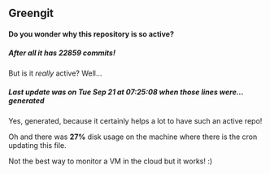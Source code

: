 ## Greengit

#### Do you wonder why this repository is so active?

##### After all it has 22859 commits!

But is it *really* active? Well...

##### Last update was on Tue Sep 21 at 07:25:08 when those lines were... generated

Yes, generated, because it certainly helps a lot to have such an active repo!

Oh and there was **27%** disk usage on the machine
where there is the cron updating this file.

Not the best way to monitor a VM in the cloud but it works! :)
